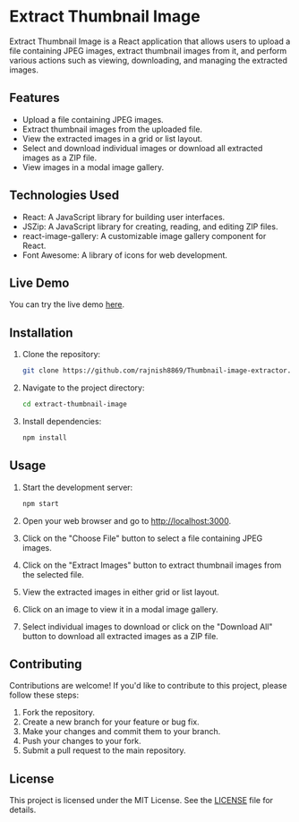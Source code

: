 # Extract Thumbnail Image

Extract Thumbnail Image is a React application that allows users to upload a file containing JPEG images, extract thumbnail images from it, and perform various actions such as viewing, downloading, and managing the extracted images.

## Features

- Upload a file containing JPEG images.
- Extract thumbnail images from the uploaded file.
- View the extracted images in a grid or list layout.
- Select and download individual images or download all extracted images as a ZIP file.
- View images in a modal image gallery.

## Technologies Used

- React: A JavaScript library for building user interfaces.
- JSZip: A JavaScript library for creating, reading, and editing ZIP files.
- react-image-gallery: A customizable image gallery component for React.
- Font Awesome: A library of icons for web development.

## Live Demo

You can try the live demo [here](https://extract-thumbnail-image.netlify.app/).

## Installation

1. Clone the repository:

   ```bash
   git clone https://github.com/rajnish8869/Thumbnail-image-extractor.git
   ```

2. Navigate to the project directory:

   ```bash
   cd extract-thumbnail-image
   ```

3. Install dependencies:

   ```bash
   npm install
   ```

## Usage

1. Start the development server:

   ```bash
   npm start
   ```

2. Open your web browser and go to [http://localhost:3000](http://localhost:3000).

3. Click on the "Choose File" button to select a file containing JPEG images.

4. Click on the "Extract Images" button to extract thumbnail images from the selected file.

5. View the extracted images in either grid or list layout.

6. Click on an image to view it in a modal image gallery.

7. Select individual images to download or click on the "Download All" button to download all extracted images as a ZIP file.

## Contributing

Contributions are welcome! If you'd like to contribute to this project, please follow these steps:

1. Fork the repository.
2. Create a new branch for your feature or bug fix.
3. Make your changes and commit them to your branch.
4. Push your changes to your fork.
5. Submit a pull request to the main repository.

## License

This project is licensed under the MIT License. See the [LICENSE](LICENSE) file for details.

